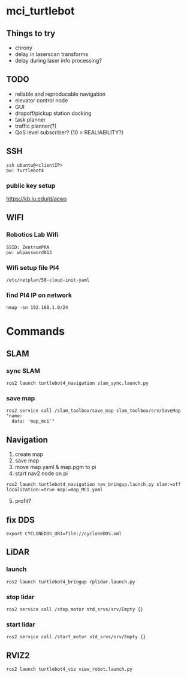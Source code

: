 # mci_turtlebot

## Things to try
- chrony
- delay in laserscan transforms
- delay during laser info processing? 

## TODO
- reliable and reproducable navigation
- elevator control node
- GUI
- dropoff/pickup station docking
- task planner
- traffic planner(?)
- QoS level subscriber? (10 = REALIABILITY?)

## SSH
```
ssh ubuntu@<clientIP>
pw: turtlebot4
```
### public key setup
https://kb.iu.edu/d/aews

## WIFI
### Robotics Lab Wifi
```
SSID: ZentrumPRA
pw: wlpassword013
```
### Wifi setup file PI4
```
/etc/netplan/50-cloud-init-yaml
```
### find PI4 IP on network
```
nmap -sn 192.168.1.0/24
```

# Commands

## SLAM
### sync SLAM
```
ros2 launch turtlebot4_navigation slam_sync.launch.py
```
### save map
```
ros2 service call /slam_toolbox/save_map slam_toolbox/srv/SaveMap "name:
  data: 'map_mci'"
```

## Navigation
1. create map
2. save map
3. move map.yaml & map.pgm to pi
4. start nav2 node on pi
```
ros2 launch turtlebot4_navigation nav_bringup.launch.py slam:=off localization:=true map:=map_MCI.yaml
```
5. profit?

## fix DDS
```
export CYCLONEDDS_URI=file://cycloneDDS.xml
```

## LiDAR
### launch
```
ros2 launch turtlebot4_bringup rplidar.launch.py
```
### stop lidar
```
ros2 service call /stop_motor std_srvs/srv/Empty {}
```
### start lidar
```
ros2 service call /start_motor std_srvs/srv/Empty {}
```

## RVIZ2
```
ros2 launch turtlebot4_viz view_robot.launch.py
```
